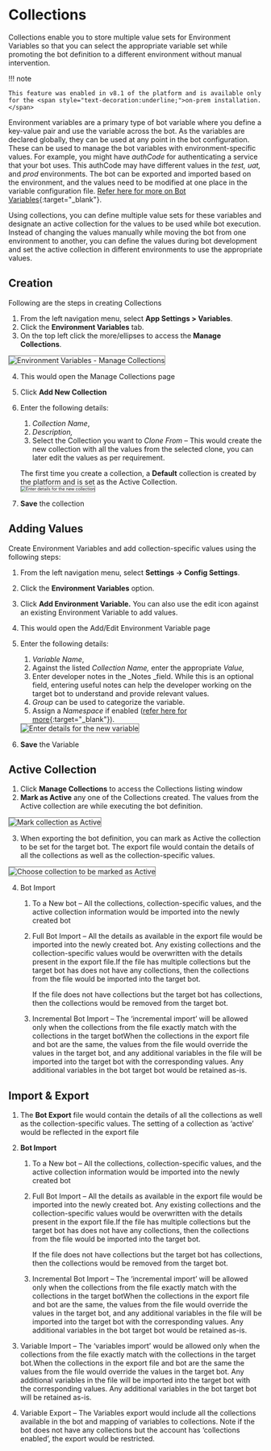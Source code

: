 # Collections

Collections enable you to store multiple value sets for Environment Variables so that you can select the appropriate variable set while promoting the bot definition to a different environment without manual intervention.

!!! note

    This feature was enabled in v8.1 of the platform and is available only for the <span style="text-decoration:underline;">on-prem installation.</span>

Environment variables are a primary type of bot variable where you define a key-value pair and use the variable across the bot. As the variables are declared globally, they can be used at any point in the bot configuration. These can be used to manage the bot variables with environment-specific values. For example, you might have _authCode_ for authenticating a service that your bot uses. This authCode may have different values in the _test, uat,_ and _prod_ environments. The bot can be exported and imported based on the environment, and the values need to be modified at one place in the variable configuration file. [Refer here for more on Bot Variables](../using-bot-variables/#environment-variables){:target="_blank"}.

Using collections, you can define multiple value sets for these variables and designate an active collection for the values to be used while bot execution. Instead of changing the values manually while moving the bot from one environment to another, you can define the values during bot development and set the active collection in different environments to use the appropriate values.


## Creation

Following are the steps in creating Collections

1. From the left navigation menu, select **App Settings > Variables**.
2. Click the **Environment Variables** tab.
3. On the top left click the more/ellipses to access the **Manage Collections**.  
<img src="../images/collections-img1.png" alt="Environment Variables - Manage Collections" title="Environment Variables - Manage Collections" style="border: 1px solid gray;"/> 

4. This would open the Manage Collections page
5. Click **Add New Collection**
6. Enter the following details:
    1. _Collection Name_,
    2. _Description,_
    3. Select the Collection you want to _Clone From_ – This would create the new collection with all the values from the selected clone, you can later edit the values as per requirement.

    The first time you create a collection, a **Default** collection is created by the platform and is set as the Active Collection.  
    <img src="../images/collections-img2.png" alt="Enter details for the new collection" title="Enter details for the new collection" style="border: 1px solid gray;zoom:60%;"/>

7. **Save** the collection


## Adding Values

Create Environment Variables and add collection-specific values using the following steps:

1. From the left navigation menu, select **Settings -> Config Settings**.
2. Click the **Environment Variables** option.
3. Click **Add Environment Variable.** You can also use the edit icon against an existing Environment Variable to add values.
4. This would open the Add/Edit Environment Variable page
5. Enter the following details:
    1. _Variable Name_,
    2. Against the listed _Collection Name,_ enter the appropriate _Value,_
    3. Enter developer notes in the _Notes _field. While this is an optional field, entering useful notes can help the developer working on the target bot to understand and provide relevant values.
    4. _Group_ can be used to categorize the variable.
    5. Assign a _Namespace_ if enabled ([refer here for more](../../managing-namespace/){:target="_blank"}).  
    <img src="../images/collections-img3.png" alt="Enter details for the new variable" title="Enter details for the new variable" style="border: 1px solid gray;"/>

6. **Save** the Variable


## Active Collection

1. Click **Manage Collections** to access the Collections listing window
2. **Mark as Active** any one of the Collections created. The values from the Active collection are while executing the bot definition.  
<img src="../images/collections-img4.png" alt="Mark collection as Active" title="Mark collection as Active" style="border: 1px solid gray;"/>

3. When exporting the bot definition, you can mark as Active the collection to be set for the target bot. The export file would contain the details of all the collections as well as the collection-specific values.  
<img src="../images/collections-img5.png" alt="Choose collection to be marked as Active" title="Choose collection to be marked as Active" style="border: 1px solid gray;"/>

4. Bot Import
    1. To a New bot – All the collections, collection-specific values, and the active collection information would be imported into the newly created bot
    2. Full Bot Import – All the details as available in the export file would be imported into the newly created bot. Any existing collections and the collection-specific values would be overwritten with the details present in the export file.If the file has multiple collections but the target bot has does not have any collections, then the collections from the file would be imported into the target bot.
    
        If the file does not have collections but the target bot has collections, then the collections would be removed from the target bot.
    
    3. Incremental Bot Import – The ‘incremental import’ will be allowed only when the collections from the file exactly match with the collections in the target botWhen the collections in the export file and bot are the same, the values from the file would override the values in the target bot, and any additional variables in the file will be imported into the target bot with the corresponding values. Any additional variables in the bot target bot would be retained as-is.


## Import & Export



1. The **Bot Export** file would contain the details of all the collections as well as the collection-specific values. The setting of a collection as ‘active’ would be reflected in the export file
2. **Bot Import**
    1. To a New bot – All the collections, collection-specific values, and the active collection information would be imported into the newly created bot
    2. Full Bot Import – All the details as available in the export file would be imported into the newly created bot. Any existing collections and the collection-specific values would be overwritten with the details present in the export file.If the file has multiple collections but the target bot has does not have any collections, then the collections from the file would be imported into the target bot.
    
        If the file does not have collections but the target bot has collections, then the collections would be removed from the target bot.
    
    3. Incremental Bot Import – The ‘incremental import’ will be allowed only when the collections from the file exactly match with the collections in the target botWhen the collections in the export file and bot are the same, the values from the file would override the values in the target bot, and any additional variables in the file will be imported into the target bot with the corresponding values. Any additional variables in the bot target bot would be retained as-is.

3. Variable Import – The ‘variables import’ would be allowed only when the collections from the file exactly match with the collections in the target bot.When the collections in the export file and bot are the same the values from the file would override the values in the target bot. Any additional variables in the file will be imported into the target bot with the corresponding values. Any additional variables in the bot target bot will be retained as-is.
4. Variable Export – The Variables export would include all the collections available in the bot and mapping of variables to collections. Note if the bot does not have any collections but the account has ‘collections enabled’, the export would be restricted.